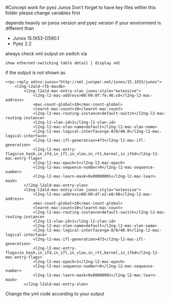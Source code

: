 #Concept work for pyez Junos
Don't forget to have key files within this folder
please change variables first

depends heavily on junos version and pyez version if your environment is different than
- Junos 15.1X53-D590.1
- Pyez 2.2

always check xml output on switch via 

    show ethernet-switching table detail | display xml
if the output is not shown as

    <rpc-reply xmlns:junos="http://xml.juniper.net/junos/15.1X53/junos">
        <l2ng-l2ald-rtb-macdb>
            <l2ng-l2ald-mac-entry-vlan junos:style="extensive">
                <l2ng-l2-mac-address>00:09:0f:fe:46:c6</l2ng-l2-mac-address>
                <mac-count-global>10</mac-count-global>
                <learnt-mac-count>10</learnt-mac-count>
                <l2ng-l2-mac-routing-instance>default-switch</l2ng-l2-mac-routing-instance>
                <l2ng-l2-vlan-id>1</l2ng-l2-vlan-id>
                <l2ng-l2-mac-vlan-name>default</l2ng-l2-mac-vlan-name>
                <l2ng-l2-mac-logical-interface>ge-0/0/40.0</l2ng-l2-mac-logical-interface>
                <l2ng-l2-mac-ifl-generation>473</l2ng-l2-mac-ifl-generation>
                <l2ng-l2-mac-entry-flags>in_hash,in_ifd,in_ifl,in_vlan,in_rtt,kernel,in_ifbd</l2ng-l2-mac-entry-flags>
                <l2ng-l2-mac-epoch>1</l2ng-l2-mac-epoch>
                <l2ng-l2-mac-sequence-number>0</l2ng-l2-mac-sequence-number>
                <l2ng-l2-mac-learn-mask>0x00000001</l2ng-l2-mac-learn-mask>
            </l2ng-l2ald-mac-entry-vlan>
            <l2ng-l2ald-mac-entry-vlan junos:style="extensive">
                <l2ng-l2-mac-address>00:09:df:e2:e8:98</l2ng-l2-mac-address>
                <mac-count-global>10</mac-count-global>
                <learnt-mac-count>10</learnt-mac-count>
                <l2ng-l2-mac-routing-instance>default-switch</l2ng-l2-mac-routing-instance>
                <l2ng-l2-vlan-id>1</l2ng-l2-vlan-id>
                <l2ng-l2-mac-vlan-name>default</l2ng-l2-mac-vlan-name>
                <l2ng-l2-mac-logical-interface>ge-0/0/40.0</l2ng-l2-mac-logical-interface>
                <l2ng-l2-mac-ifl-generation>473</l2ng-l2-mac-ifl-generation>
                <l2ng-l2-mac-entry-flags>in_hash,in_ifd,in_ifl,in_vlan,in_rtt,kernel,in_ifbd</l2ng-l2-mac-entry-flags>
                <l2ng-l2-mac-epoch>1</l2ng-l2-mac-epoch>
                <l2ng-l2-mac-sequence-number>0</l2ng-l2-mac-sequence-number>
                <l2ng-l2-mac-learn-mask>0x00000001</l2ng-l2-mac-learn-mask>
            </l2ng-l2ald-mac-entry-vlan>
Change the yml code according to your output 
